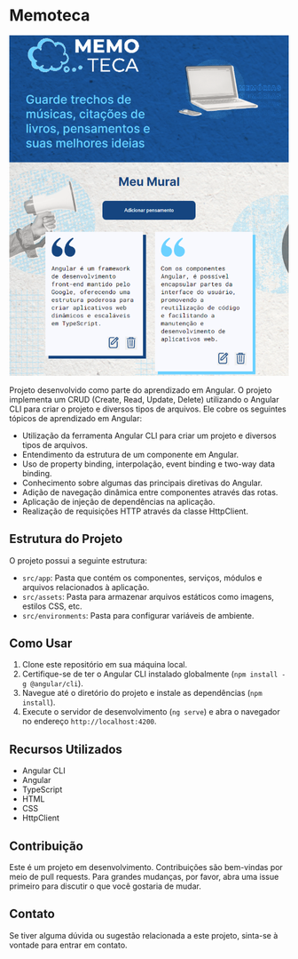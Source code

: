 # Memoteca

![Memoteca](src/assets/imagens/memoteca.png)

Projeto desenvolvido como parte do aprendizado em Angular. O projeto implementa um CRUD (Create, Read, Update, Delete) utilizando o Angular CLI para criar o projeto e diversos tipos de arquivos. Ele cobre os seguintes tópicos de aprendizado em Angular:

- Utilização da ferramenta Angular CLI para criar um projeto e diversos tipos de arquivos.
- Entendimento da estrutura de um componente em Angular.
- Uso de property binding, interpolação, event binding e two-way data binding.
- Conhecimento sobre algumas das principais diretivas do Angular.
- Adição de navegação dinâmica entre componentes através das rotas.
- Aplicação de injeção de dependências na aplicação.
- Realização de requisições HTTP através da classe HttpClient.

## Estrutura do Projeto

O projeto possui a seguinte estrutura:

- `src/app`: Pasta que contém os componentes, serviços, módulos e arquivos relacionados à aplicação.
- `src/assets`: Pasta para armazenar arquivos estáticos como imagens, estilos CSS, etc.
- `src/environments`: Pasta para configurar variáveis de ambiente.

## Como Usar

1. Clone este repositório em sua máquina local.
2. Certifique-se de ter o Angular CLI instalado globalmente (`npm install -g @angular/cli`).
3. Navegue até o diretório do projeto e instale as dependências (`npm install`).
4. Execute o servidor de desenvolvimento (`ng serve`) e abra o navegador no endereço `http://localhost:4200`.

## Recursos Utilizados

- Angular CLI
- Angular
- TypeScript
- HTML
- CSS
- HttpClient

## Contribuição

Este é um projeto em desenvolvimento. Contribuições são bem-vindas por meio de pull requests. Para grandes mudanças, por favor, abra uma issue primeiro para discutir o que você gostaria de mudar.

## Contato

Se tiver alguma dúvida ou sugestão relacionada a este projeto, sinta-se à vontade para entrar em contato.

